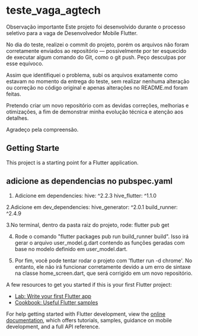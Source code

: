 # teste_vaga_agtech

Observação importante
Este projeto foi desenvolvido durante o processo seletivo para a vaga de Desenvolvedor Mobile Flutter.

No dia do teste, realizei o commit do projeto, porém os arquivos não foram corretamente enviados ao repositório — possivelmente por ter esquecido de executar algum comando do Git, como o git push. Peço desculpas por esse equívoco.

Assim que identifiquei o problema, subi os arquivos exatamente como estavam no momento da entrega do teste, sem realizar nenhuma alteração ou correção no código original e apenas alterações no README.md foram feitas.

Pretendo criar um novo repositório com as devidas correções, melhorias e otimizações, a fim de demonstrar minha evolução técnica e atenção aos detalhes.

Agradeço pela compreensão.
## Getting Starte

This project is a starting point for a Flutter application.

## adicione as dependencias no pubspec.yaml
1. Adicione em dependencies:
   hive: ^2.2.3
   hive_flutter: ^1.1.0

2.Adicione em dev_dependencies:
hive_generator: ^2.0.1
build_runner: ^2.4.9

3.No terminal, dentro da pasta raiz do projeto, rode:
flutter pub get

4. Rode o comando "flutter packages pub run build_runner build".
Isso irá gerar o arquivo user_model.g.dart contendo as funções geradas com base no modelo definido em user_model.dart.

5. Por fim, você pode tentar rodar o projeto com 'flutter run -d chrome'. No entanto, ele não irá funcionar corretamente devido a um erro de sintaxe na classe home_screen.dart, que será corrigido em um novo repositório.

A few resources to get you started if this is your first Flutter project:

- [Lab: Write your first Flutter app](https://docs.flutter.dev/get-started/codelab)
- [Cookbook: Useful Flutter samples](https://docs.flutter.dev/cookbook)

For help getting started with Flutter development, view the
[online documentation](https://docs.flutter.dev/), which offers tutorials,
samples, guidance on mobile development, and a full API reference.

